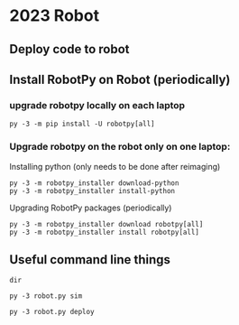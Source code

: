 # 2023 Robot

## Deploy code to robot

## Install RobotPy on Robot (periodically)

### upgrade robotpy locally on each laptop

```
py -3 -m pip install -U robotpy[all]
```

### Upgrade robotpy on the robot only on one laptop:

Installing python (only needs to be done after reimaging)

```
py -3 -m robotpy_installer download-python
py -3 -m robotpy_installer install-python
```

Upgrading RobotPy packages (periodically)

```
py -3 -m robotpy_installer download robotpy[all]
py -3 -m robotpy_installer install robotpy[all]
```


## Useful command line things

```
dir
```
```
py -3 robot.py sim
```

```
py -3 robot.py deploy
```
